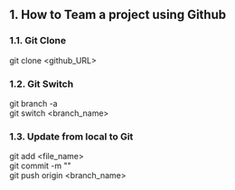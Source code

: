 ## 1. How to Team a project using Github
### 1.1. Git Clone
git clone <github_URL>  
### 1.2. Git Switch
git branch -a  
git switch <branch_name>
### 1.3. Update from local to Git
git add <file_name>  
git commit -m "<your commit name>"  
git push origin <branch_name>  
